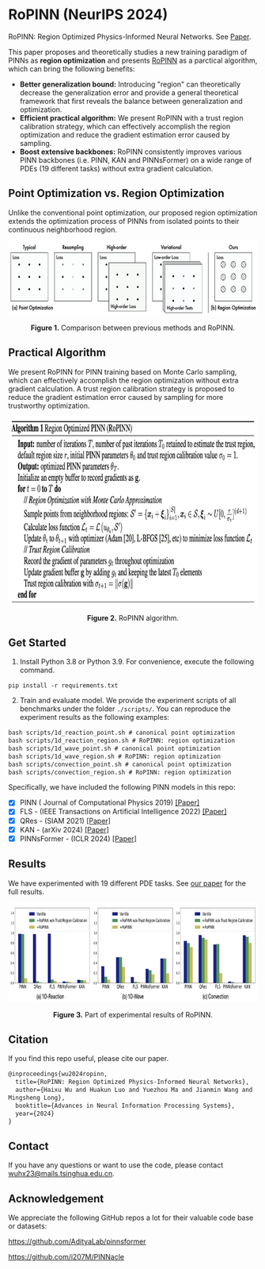 # RoPINN (NeurIPS 2024)

RoPINN: Region Optimized Physics-Informed Neural Networks. See [Paper](https://arxiv.org/abs/2405.14369).

This paper proposes and theoretically studies a new training paradigm of PINNs as **region optimization** and presents [RoPINN](https://arxiv.org/abs/2405.14369) as a parctical algorithm,  which can bring the following benefits:

- **Better generalization bound:** Introducing "region" can theoretically decrease the generalization error and provide a general theoretical framework that first reveals the balance between generalization and optimization.
- **Efficient practical algorithm:** We present RoPINN with a trust region calibration strategy, which can effectively accomplish the region optimization and reduce the gradient estimation error caused by sampling.
- **Boost extensive backbones:** RoPINN consistently improves various PINN backbones (i.e. PINN, KAN and PINNsFormer) on a wide range of PDEs (19 different tasks) without extra gradient calculation.

## Point Optimization vs. Region Optimization

Unlike the conventional point optimization, our proposed region optimization extends the optimization process of PINNs from isolated points to their continuous neighborhood region.

<p align="center">
<img src=".\pic\comparison.png" height = "150" alt="" align=center />
<br><br>
<b>Figure 1.</b> Comparison between previous methods and RoPINN.
</p>

## Practical Algorithm

We present RoPINN for PINN training based on Monte Carlo sampling, which can effectively accomplish the region optimization without extra gradient calculation. A trust region calibration strategy is proposed to reduce the gradient estimation error caused by sampling for more trustworthy optimization.

<p align="center">
<img src=".\pic\algorithm.png" height = "380" alt="" align=center />
<br><br>
<b>Figure 2.</b> RoPINN algorithm.
</p>

## Get Started

1. Install Python 3.8 or Python 3.9. For convenience, execute the following command.

```shell
pip install -r requirements.txt
```

2. Train and evaluate model. We provide the experiment scripts of all benchmarks under the folder `./scripts/`. You can reproduce the experiment results as the following examples:

```shell
bash scripts/1d_reaction_point.sh # canonical point optimization
bash scripts/1d_reaction_region.sh # RoPINN: region optimization
bash scripts/1d_wave_point.sh # canonical point optimization
bash scripts/1d_wave_region.sh # RoPINN: region optimization
bash scripts/convection_point.sh # canonical point optimization
bash scripts/convection_region.sh # RoPINN: region optimization
```

Specifically, we have included the following PINN models in this repo:

- [x] PINN ( Journal of Computational Physics 2019) [[Paper]](https://github.com/maziarraissi/PINNs)
- [x] FLS - (IEEE Transactions on Artificial Intelligence 2022) [[Paper]](https://arxiv.org/abs/2109.09338)
- [x] QRes - (SIAM 2021) [[Paper]](https://arxiv.org/abs/2101.08366)
- [x] KAN - (arXiv 2024) [[Paper]](https://arxiv.org/abs/2404.19756)
- [x] PINNsFormer - (ICLR 2024) [[Paper]](https://arxiv.org/abs/2307.11833)

## Results

We have experimented with 19 different PDE tasks. See [our paper](https://arxiv.org/abs/2405.14369) for the full results.

<p align="center">
<img src="./pic/results.png" height = "200" alt="" align=center />
<br><br>
<b>Figure 3.</b> Part of experimental results of RoPINN.
</p>

## Citation

If you find this repo useful, please cite our paper.

```
@inproceedings{wu2024ropinn,
  title={RoPINN: Region Optimized Physics-Informed Neural Networks},
  author={Haixu Wu and Huakun Luo and Yuezhou Ma and Jianmin Wang and Mingsheng Long},
  booktitle={Advances in Neural Information Processing Systems},
  year={2024}
}
```

## Contact

If you have any questions or want to use the code, please contact [wuhx23@mails.tsinghua.edu.cn](mailto:wuhx23@mails.tsinghua.edu.cn).

## Acknowledgement

We appreciate the following GitHub repos a lot for their valuable code base or datasets:

https://github.com/AdityaLab/pinnsformer

https://github.com/i207M/PINNacle
